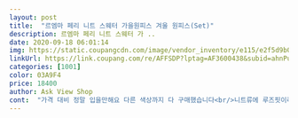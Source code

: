 ```yaml
---
layout: post 
title:  "르엠마 페리 니트 스웨터 가을원피스 겨울 원피스(Set)" 
description: 르엠마 페리 니트 스웨터 가 ..
date: 2020-09-18 06:01:14 
img: https://static.coupangcdn.com/image/vendor_inventory/e115/e2f5d9b02e69bed9feabc4b8313bf083faf994bb1d309cfef6a26a6b4793.jpg 
linkUrl: https://link.coupang.com/re/AFFSDP?lptag=AF3600438&subid=ahnPublicAsk&pageKey=1977003279&itemId=3362984047&vendorItemId=71349719816&traceid=V0-113-ffb322538b62d30c 
categories: [1001] 
color: 03A9F4 
price: 18400 
author: Ask View Shop 
cont:  "가격 대비 정말 입을만해요 다른 색상까지 다 구매했습니다<br/>니트류에 루즈핏이라 편하고 사이즈에 구애 받지 않고 입을 수 있어요!<br/>이 가격에 정말 잘 산거 같습니다<br/>조끼가 있어 사이즈 부담없이 구매했네요<br/>투피스에 이 가격에 너무 만족스러워요<br/>후기 좋아서 컬러별로 샀는데 색감도 좋고 소재도 좋아요<br/>" 
---
```

